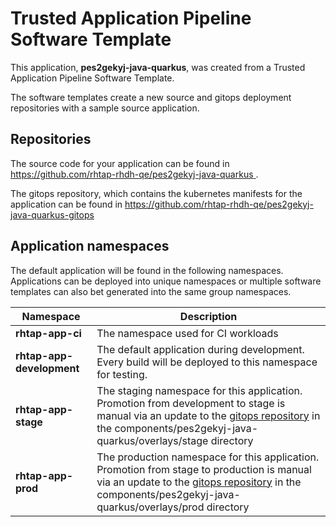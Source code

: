 # Trusted Application Pipeline Software Template

This application, **pes2gekyj-java-quarkus**, was created from a Trusted Application Pipeline Software Template.

The software templates create a new source and gitops deployment repositories with a sample source application. 

## Repositories

The source code for your application can be found in [https://github.com/rhtap-rhdh-qe/pes2gekyj-java-quarkus ](https://github.com/rhtap-rhdh-qe/pes2gekyj-java-quarkus ).
 
The gitops repository, which contains the kubernetes manifests for the application can be found in 
[https://github.com/rhtap-rhdh-qe/pes2gekyj-java-quarkus-gitops ](https://github.com/rhtap-rhdh-qe/pes2gekyj-java-quarkus-gitops ) 

## Application namespaces 

The default application will be found in the following namespaces. Applications can be deployed into unique namespaces or multiple software templates can also bet generated into the same group namespaces.  

|  Namespace   |  Description   |  
| -------- | -------- |
| **rhtap-app-ci** | The namespace used for CI workloads |
| **rhtap-app-development** | The default application during development. Every build will be deployed to this namespace for testing. |
| **rhtap-app-stage** | The staging namespace for this application. Promotion from development to stage is manual via an update to the [gitops repository](https://github.com/rhtap-rhdh-qe/pes2gekyj-java-quarkus-gitops ) in the components/pes2gekyj-java-quarkus/overlays/stage directory |
| **rhtap-app-prod** | The production namespace for this application. Promotion from stage to production is manual via an update to the [gitops repository](https://github.com/rhtap-rhdh-qe/pes2gekyj-java-quarkus-gitops ) in the components/pes2gekyj-java-quarkus/overlays/prod directory |